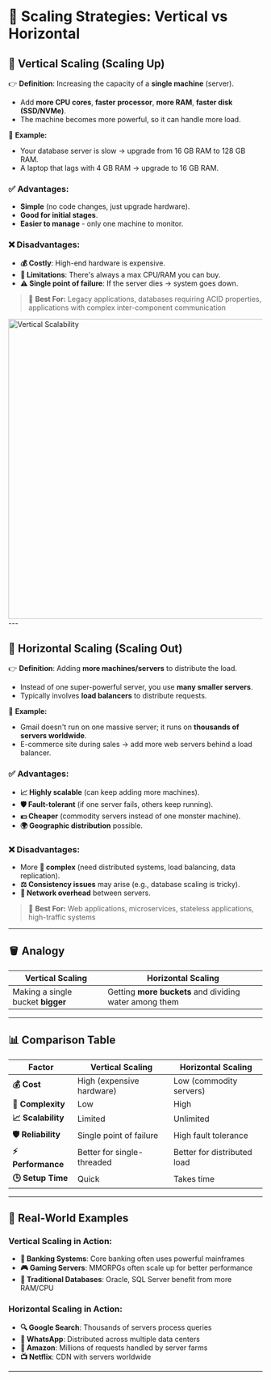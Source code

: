 # 📏 Scaling Strategies: Vertical vs Horizontal

## 🔹 **Vertical Scaling (Scaling Up)**

👉 **Definition**: Increasing the capacity of a **single machine** (server).
* Add **more CPU cores**, **faster processor**, **more RAM**, **faster disk (SSD/NVMe)**.
* The machine becomes more powerful, so it can handle more load.

📌 **Example:**
* Your database server is slow → upgrade from 16 GB RAM to 128 GB RAM.
* A laptop that lags with 4 GB RAM → upgrade to 16 GB RAM.

### ✅ **Advantages**:
* **Simple** (no code changes, just upgrade hardware).
* **Good for initial stages**.
* **Easier to manage** - only one machine to monitor.

### ❌ **Disadvantages**:
* **💰 Costly**: High-end hardware is expensive.
* **🚫 Limitations**: There's always a max CPU/RAM you can buy.
* **⚠️ Single point of failure**: If the server dies → system goes down.

> 🎯 **Best For:** Legacy applications, databases requiring ACID properties, applications with complex inter-component communication
<img width="1344" height="593" alt="Vertical Scalability" src="https://github.com/user-attachments/assets/1e8fa663-1c4e-4fb7-8cc5-bc9ae826498f" />
---

## 🔹 **Horizontal Scaling (Scaling Out)**

👉 **Definition**: Adding **more machines/servers** to distribute the load.
* Instead of one super-powerful server, you use **many smaller servers**.
* Typically involves **load balancers** to distribute requests.

📌 **Example:**
* Gmail doesn't run on one massive server; it runs on **thousands of servers worldwide**.
* E-commerce site during sales → add more web servers behind a load balancer.

### ✅ **Advantages**:
* **📈 Highly scalable** (can keep adding more machines).
* **🛡️ Fault-tolerant** (if one server fails, others keep running).
* **💵 Cheaper** (commodity servers instead of one monster machine).
* **🌍 Geographic distribution** possible.

### ❌ **Disadvantages**:
* More **🔧 complex** (need distributed systems, load balancing, data replication).
* **⚖️ Consistency issues** may arise (e.g., database scaling is tricky).
* **🔄 Network overhead** between servers.

> 🎯 **Best For:** Web applications, microservices, stateless applications, high-traffic systems

---

## 🪣 **Analogy**

| **Vertical Scaling** | **Horizontal Scaling** |
|---------------------|------------------------|
| Making a single bucket **bigger** | Getting **more buckets** and dividing water among them |


---

## 📊 **Comparison Table**

| Factor | Vertical Scaling | Horizontal Scaling |
|--------|------------------|-------------------|
| **💰 Cost** | High (expensive hardware) | Low (commodity servers) |
| **🔧 Complexity** | Low | High |
| **📈 Scalability** | Limited | Unlimited |
| **🛡️ Reliability** | Single point of failure | High fault tolerance |
| **⚡ Performance** | Better for single-threaded | Better for distributed load |
| **🕒 Setup Time** | Quick | Takes time |

---

## 🚀 **Real-World Examples**

### **Vertical Scaling in Action:**
* **🏦 Banking Systems**: Core banking often uses powerful mainframes
* **🎮 Gaming Servers**: MMORPGs often scale up for better performance
* **💾 Traditional Databases**: Oracle, SQL Server benefit from more RAM/CPU

### **Horizontal Scaling in Action:**
* **🔍 Google Search**: Thousands of servers process queries
* **📱 WhatsApp**: Distributed across multiple data centers
* **🛒 Amazon**: Millions of requests handled by server farms
* **📺 Netflix**: CDN with servers worldwide

---

